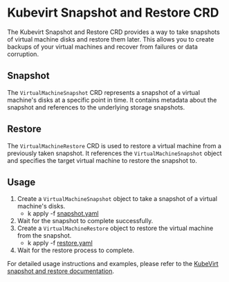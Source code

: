 # Kubevirt Snapshot and Restore CRD

The Kubevirt Snapshot and Restore CRD provides a way to take snapshots of virtual machine disks and restore them later. This allows you to create backups of your virtual machines and recover from failures or data corruption.

## Snapshot

The `VirtualMachineSnapshot` CRD represents a snapshot of a virtual machine's disks at a specific point in time. It contains metadata about the snapshot and references to the underlying storage snapshots.

## Restore

The `VirtualMachineRestore` CRD is used to restore a virtual machine from a previously taken snapshot. It references the `VirtualMachineSnapshot` object and specifies the target virtual machine to restore the snapshot to.

## Usage

1. Create a `VirtualMachineSnapshot` object to take a snapshot of a virtual machine's disks.
    -  k apply -f [snapshot.yaml](snapshot.yaml)
2. Wait for the snapshot to complete successfully.
3. Create a `VirtualMachineRestore` object to restore the virtual machine from the snapshot.
     -  k apply -f [restore.yaml](restore.yaml)
4. Wait for the restore process to complete.

For detailed usage instructions and examples, please refer to the [KubeVirt snapshot and restore documentation](https://kubevirt.io/user-guide/operations/snapshot_restore_api/).
